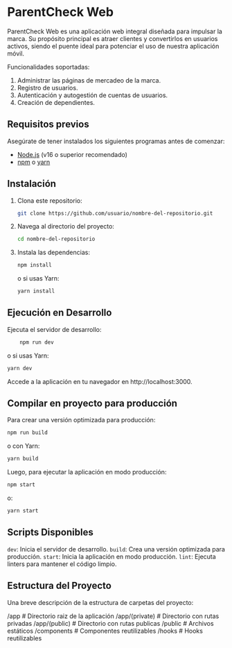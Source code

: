 # ParentCheck Web
ParentCheck Web es una aplicación web integral diseñada para impulsar la marca. Su propósito principal es atraer clientes y convertirlos en usuarios activos, siendo el puente ideal para potenciar el uso de nuestra aplicación móvil.

Funcionalidades soportadas:

1. Administrar las páginas de mercadeo de la marca.
2. Registro de usuarios.
3. Autenticación y autogestión de cuentas de usuarios.
4. Creación de dependientes.

## Requisitos previos

Asegúrate de tener instalados los siguientes programas antes de comenzar:
- [Node.js](https://nodejs.org/) (v16 o superior recomendado)
- [npm](https://www.npmjs.com/) o [yarn](https://yarnpkg.com/)

## Instalación

1. Clona este repositorio:
    ```bash
    git clone https://github.com/usuario/nombre-del-repositorio.git
    ```
2. Navega al directorio del proyecto:
    ```bash
    cd nombre-del-repositorio
    ```
3. Instala las dependencias:
    ```bash
    npm install
    ```
    o si usas Yarn:
    ```bash
    yarn install
    ```

## Ejecución en Desarrollo
Ejecuta el servidor de desarrollo:

```bash
    npm run dev
```

o si usas Yarn:

```bash
yarn dev
```

Accede a la aplicación en tu navegador en http://localhost:3000.

## Compilar en proyecto para producción
Para crear una versión optimizada para producción:

```bash
npm run build
```

o con Yarn:

```bash
yarn build
```

Luego, para ejecutar la aplicación en modo producción:

```bash
npm start
```

o:

```bash
yarn start
```

## Scripts Disponibles
`dev`: Inicia el servidor de desarrollo.
`build`: Crea una versión optimizada para producción.
`start`: Inicia la aplicación en modo producción.
`lint`: Ejecuta linters para mantener el código limpio.

## Estructura del Proyecto
Una breve descripción de la estructura de carpetas del proyecto:

/app            # Directorio raiz de la aplicación
/app/(private)  # Directorio con rutas privadas
/app/(public)   # Directorio con rutas publicas
/public         # Archivos estáticos
/components     # Componentes reutilizables
/hooks          # Hooks reutilizables
